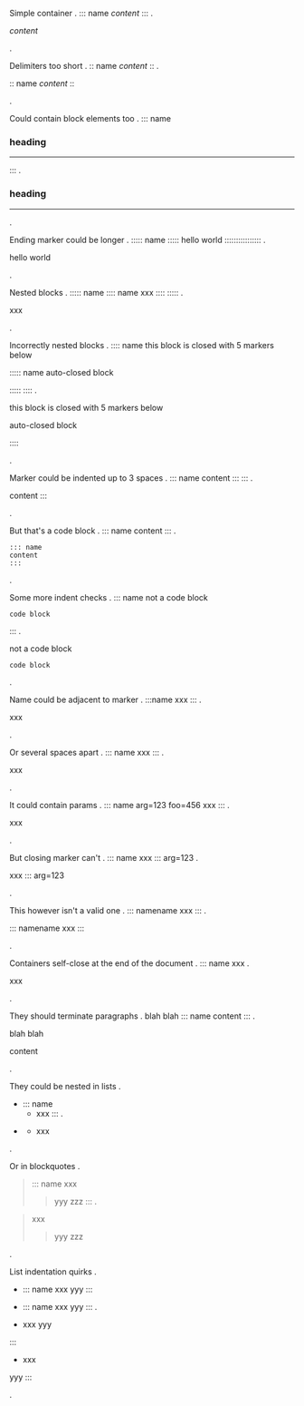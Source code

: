 
Simple container
.
::: name
*content*
:::
.
<div class="name">
<p><em>content</em></p>
</div>
.

Delimiters too short
.
:: name
*content*
::
.
<p>:: name
<em>content</em>
::</p>
.


Could contain block elements too
.
::: name
### heading

-----------
:::
.
<div class="name">
<h3>heading</h3>
<hr>
</div>
.


Ending marker could be longer
.
::::: name :::::
  hello world
::::::::::::::::
.
<div class="name">
<p>hello world</p>
</div>
.


Nested blocks
.
::::: name
:::: name
xxx
::::
:::::
.
<div class="name">
<div class="name">
<p>xxx</p>
</div>
</div>
.


Incorrectly nested blocks
.
:::: name
this block is closed with 5 markers below

::::: name
auto-closed block

:::::
::::
.
<div class="name">
<p>this block is closed with 5 markers below</p>
<div class="name">
<p>auto-closed block</p>
</div>
</div>
<p>::::</p>
.


Marker could be indented up to 3 spaces
.
   ::: name
   content
    :::
   :::
.
<div class="name">
<p>content
:::</p>
</div>
.


But that's a code block
.
    ::: name
    content
    :::
.
<pre><code>::: name
content
:::
</code></pre>
.


Some more indent checks
.
  ::: name
   not a code block

    code block
  :::
.
<div class="name">
<p>not a code block</p>
<pre><code>code block
</code></pre>
</div>
.


Name could be adjacent to marker
.
:::name
xxx
:::
.
<div class="name">
<p>xxx</p>
</div>
.


Or several spaces apart
.
:::    name
xxx
:::
.
<div class="name">
<p>xxx</p>
</div>
.


It could contain params
.
::: name arg=123 foo=456
xxx
:::
.
<div class="name">
<p>xxx</p>
</div>
.


But closing marker can't
.
::: name
xxx
::: arg=123
.
<div class="name">
<p>xxx
::: arg=123</p>
</div>
.


This however isn't a valid one
.
::: namename
xxx
:::
.
<p>::: namename
xxx
:::</p>
.


Containers self-close at the end of the document
.
::: name
xxx
.
<div class="name">
<p>xxx</p>
</div>
.


They should terminate paragraphs
.
blah blah
::: name
content
:::
.
<p>blah blah</p>
<div class="name">
<p>content</p>
</div>
.


They could be nested in lists
.
 -  ::: name
    - xxx
    :::
.
<ul>
<li>
<div class="name">
<ul>
<li>xxx</li>
</ul>
</div>
</li>
</ul>
.


Or in blockquotes
.
> ::: name
> xxx
>> yyy
> zzz
> :::
.
<blockquote>
<div class="name">
<p>xxx</p>
<blockquote>
<p>yyy
zzz</p>
</blockquote>
</div>
</blockquote>
.


List indentation quirks
.
 -  ::: name
    xxx
    yyy
   :::

 -  ::: name
    xxx
   yyy
   :::
.
<ul>
<li>
<div class="name">
<p>xxx
yyy</p>
</div>
</li>
</ul>
<p>:::</p>
<ul>
<li>
<div class="name">
<p>xxx</p>
</div>
</li>
</ul>
<p>yyy
:::</p>
.
